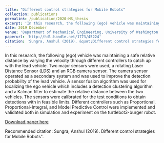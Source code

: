 ```yaml
---
title: "Different control strategies for Mobile Robots"
collection: publications
permalink: /publication/2020-MS_thesis
excerpt: 'In this research, the following (ego) vehicle was maintaining a safe relative distance by varying the velocity through different controllers to catch up with the lead vehicle. Two major sensors were used, a rotating Laser Distance Sensor (LDS) and an RGB camera sensor. The camera sensor operated as a secondary system and was used to improve the detection probability of the lead vehicle. A sensor fusion algorithm was used for localizing the ego vehicle which includes a detection clustering algorithm and a Kalman filter to estimate the relative distance between the two vehicles. The sensors were calibrated for the test conditions to obtain detections with in feasible limits. Different controllers such as Proportional, Proportional-Integral, and Model Predictive Control were implemented and validated both in simulation and experiment on the turtlebot3-burger robot.'
date: 2019 December
venue: 'Department of Mechanical Engineering, University of Washington, Seattle'
paperurl: 'http://hdl.handle.net/1773/45224'
citation: 'Sungra, Anshul (2019). &quot;Different control strategies for Mobile Robots &quot;'
---
```

In this research, the following (ego) vehicle was maintaining a safe relative distance by varying the velocity through different controllers to catch up with the lead vehicle. Two major sensors were used, a rotating Laser Distance Sensor (LDS) and an RGB camera sensor. The camera sensor operated as a secondary system and was used to improve the detection probability of the lead vehicle. A sensor fusion algorithm was used for localizing the ego vehicle which includes a detection clustering algorithm and a Kalman filter to estimate the relative distance between the two vehicles. The sensors were calibrated for the test conditions to obtain detections with in feasible limits. Different controllers such as Proportional, Proportional-Integral, and Model Predictive Control were implemented and validated both in simulation and experiment on the turtlebot3-burger robot.

[Download paper here](https://digital.lib.washington.edu/researchworks/bitstream/handle/1773/45224/Sungra_washington_0250O_20889.pdf?sequence=1&isAllowed=y)

Recommended citation: Sungra, Anshul  (2019). Different control strategies for Mobile Robots".

